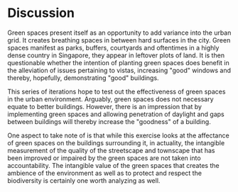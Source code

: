 # Discussion

Green spaces present itself as an opportunity to add variance into the urban grid. It creates breathing spaces in between hard surfaces in the city. Green spaces manifest as parks, buffers, courtyards and oftentimes in a highly dense country in Singapore, they appear in leftover plots of land. It is then questionable whether the intention of planting green spaces does benefit in the alleviation of issues pertaining to vistas, increasing "good" windows and thereby, hopefully, demonstrating "good" buildings.  

This series of iterations hope to test out the effectiveness of green spaces in the urban environment. Arguably, green spaces does not necessary equate to better buildings. However, there is an impression that by implementing green spaces and allowing penetration of daylight and gaps between buildings will thereby increase the "goodness" of a building. 

One aspect to take note of is that while this exercise looks at the affectance of green spaces on the buildings surrounding it, in actuality, the intangible measurement of the quality of the streetscape and townscape that has been improved or impaired by the green spaces are not taken into accountability. The intangible value of the green spaces that creates the ambience of the environment as well as to protect and respect the biodiversity is certainly one worth analyzing as well. 

 

